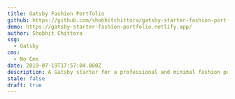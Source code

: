 ```yaml
---
title: Gatsby Fashion Portfolio
github: https://github.com/shobhitchittora/gatsby-starter-fashion-portfolio
demo: https://gatsby-starter-fashion-portfolio.netlify.app/
author: Shobhit Chittora
ssg:
  - Gatsby
cms:
  - No Cms
date: 2019-07-19T17:57:04.000Z
description: A Gatsby starter for a professional and minimal fashion portfolio.
stale: false
draft: true
---
```

